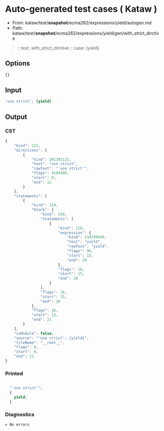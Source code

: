 # Auto-generated test cases ( Kataw )
- From: kataw/test/__snapshot__/ecma262/expressions/yield/autogen.md
- Path: kataw/test/__snapshot__/ecma262/expressions/yield/gen/with_strict_dirctive
> :: test: with_strict_dirctive
> :: case: {yield}
## Options

`````js
{}
`````
## Input

`````js
'use strict'; {yield}
`````
## Output

### CST

```javascript
{
    "kind": 122,
    "directives": [
        {
            "kind": 201392131,
            "text": "use strict",
            "rawText": "'use strict'",
            "flags": 4194400,
            "start": 0,
            "end": 12
        }
    ],
    "statements": [
        {
            "kind": 124,
            "block": {
                "kind": 249,
                "statements": [
                    {
                        "kind": 120,
                        "expression": {
                            "kind": 134299649,
                            "text": "yield",
                            "rawText": "yield",
                            "flags": 96,
                            "start": 15,
                            "end": 20
                        },
                        "flags": 16,
                        "start": 15,
                        "end": 20
                    }
                ],
                "flags": 16,
                "start": 15,
                "end": 20
            },
            "flags": 16,
            "start": 13,
            "end": 21
        }
    ],
    "isModule": false,
    "source": "'use strict'; {yield}",
    "fileName": "__root__",
    "flags": 0,
    "start": 0,
    "end": 21
}
```

### Printed

```javascript

  "'use strict'";
  {
    yield;
  }

```

### Diagnostics

```javascript
✔ No errors
```

